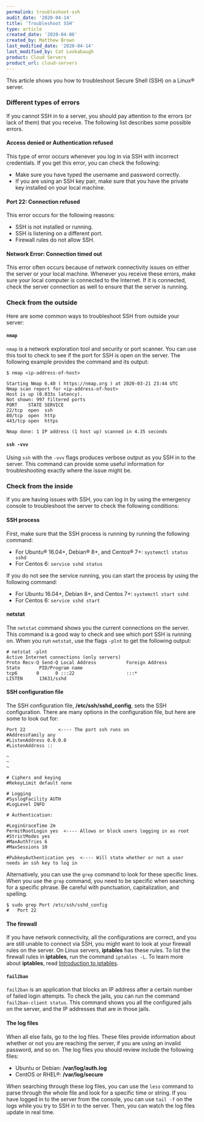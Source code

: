 ```yaml
---
permalink: troubleshoot-ssh
audit_date: '2020-04-14'
title: 'Troubleshoot SSH'
type: article
created_date: '2020-04-06'
created_by: Matthew Brown
last_modified_date: '2020-04-14'
last_modified_by: Cat Lookabaugh
product: Cloud Servers
product_url: cloud-servers
---
```


This article shows you how to troubleshoot Secure Shell (SSH) on a Linux&reg; server.

### Different types of errors

If you cannot SSH in to a server, you should pay attention to the errors (or lack of them) that you receive. The following list describes some possible errors.

#### Access denied or Authentication refused

This type of error occurs whenever you log in via SSH with incorrect credentials. If you get this error, you can check the following:

- Make sure you have typed the username and password correctly.
- If you are using an SSH key pair, make sure that you have the private key installed on your local machine.

#### Port 22: Connection refused

This error occurs for the following reasons:

- SSH is not installed or running.
- SSH is listening on a different port.
- Firewall rules do not allow SSH.

#### Network Error: Connection timed out

This error often occurs because of network connectivity issues on either the server or your local machine. Whenever you receive these errors, make sure your local computer is connected to the Internet. If it is connected, check the server connection as well to ensure that the server is running.

### Check from the outside

Here are some common ways to troubleshoot SSH from outside your server:

#### `nmap`

`nmap` is a network exploration tool and security or port scanner. You can use this tool to check to see if the port for SSH is open on the server. The following example provides the command and its output:

    $ nmap <ip-address-of-host>

    Starting Nmap 6.40 ( https://nmap.org ) at 2020-03-21 23:44 UTC
    Nmap scan report for <ip-address-of-host>
    Host is up (0.033s latency).
    Not shown: 997 filtered ports
    PORT    STATE SERVICE
    22/tcp  open  ssh
    80/tcp  open  http
    443/tcp open  https

    Nmap done: 1 IP address (1 host up) scanned in 4.35 seconds

#### `ssh -vvv`

Using `ssh` with the `-vvv` flags produces verbose output as you SSH in to the server. This command can provide some useful information for troubleshooting exactly where the issue might be.


### Check from the inside

If you are having issues with SSH, you can log in by using the emergency console to troubleshoot the server to check the following conditions:

#### SSH process

First, make sure that the SSH process is running by running the following command:

- For Ubuntu&reg; 16.04+, Debian&reg; 8+, and Centos&reg; 7+: `systemctl status sshd`
- For Centos 6: `service sshd status`

If you do not see the service running, you can start the process by using the following command:

- For Ubuntu 16.04+, Debian 8+, and Centos 7+: `systemctl start sshd`
- For Centos 6: `service sshd start`


#### netstat

The `netstat` command shows you the current connections on the server. This command is a good way to check and see which port SSH is running on. When you run `netstat`, use the flags `-plnt` to get the following output:

    # netstat -plnt
    Active Internet connections (only servers)
    Proto Recv-Q Send-Q Local Address           Foreign Address         State       PID/Program name    
    tcp6       0      0 :::22                   :::*                    LISTEN      13631/sshd             

#### SSH configuration file

The SSH configuration file, **/etc/ssh/sshd_config**, sets the SSH configuration. There are many options in the configuration file, but here are some to look out for:

    Port 22            <---- The port ssh runs on
    #AddressFamily any
    #ListenAddress 0.0.0.0
    #ListenAddress ::

    ~
    ~
    ~

    # Ciphers and keying
    #RekeyLimit default none

    # Logging
    #SyslogFacility AUTH
    #LogLevel INFO

    # Authentication:

    #LoginGraceTime 2m
    PermitRootLogin yes  <---- Allows or block users logging in as root
    #StrictModes yes
    #MaxAuthTries 6
    #MaxSessions 10

    #PubkeyAuthentication yes  <---- Will state whether or not a user needs an ssh key to log in


Alternatively, you can use the `grep` command to look for these specific lines. When you use the `grep` command, you need to be specific when searching for a specific phrase. Be careful with punctuation, capitalization, and spelling.

    $ sudo grep Port /etc/ssh/sshd_config
    #   Port 22

#### The firewall

If you have network connectivity, all the configurations are correct, and you are still unable to connect via SSH, you might want to look at your firewall rules on the server. On Linux servers, **iptables** has these rules. To list the firewall rules in **iptables**, run the command `iptables -L`. To learn more about **iptables**, read [Introduction to iptables](https://docs-ospc.rackspace.com/support/how-to/cloud-servers/introduction-to-iptables/ "iptables").

#### `fail2ban`

`fail2ban` is an application that blocks an IP address after a certain number of failed login attempts. To check the jails, you can run the command `fail2ban-client status`. This command shows you all the configured jails on the server, and the IP addresses that are in those jails.

#### The log files

When all else fails, go to the log files. These files provide information about whether or not you are reaching the server, if you are using an invalid password, and so on. The log files you should review include the following files:

- Ubuntu or Debian: **/var/log/auth.log**
- CentOS or RHEL&reg;: **/var/log/secure**

When searching through these log files, you can use the `less` command to parse through the whole file and look for a specific time or string. If you have logged in to the server from the console, you can use `tail -f` on the logs while you try to SSH in to the server. Then, you can watch the log files update in real time.
